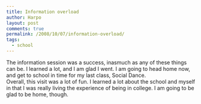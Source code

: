 ```yaml
---
title: Information overload
author: Harpo
layout: post
comments: true
permalink: /2008/10/07/information-overload/
tags:
  - school
---
```

The information session was a success, inasmuch as any of these things can be. I learned a lot, and I am glad I went. I am going to head home now, and get to school in time for my last class, Social Dance.  
Overall, this visit was a lot of fun. I learned a lot about the school and myself in that I was really living the experience of being in college. I am going to be glad to be home, though.